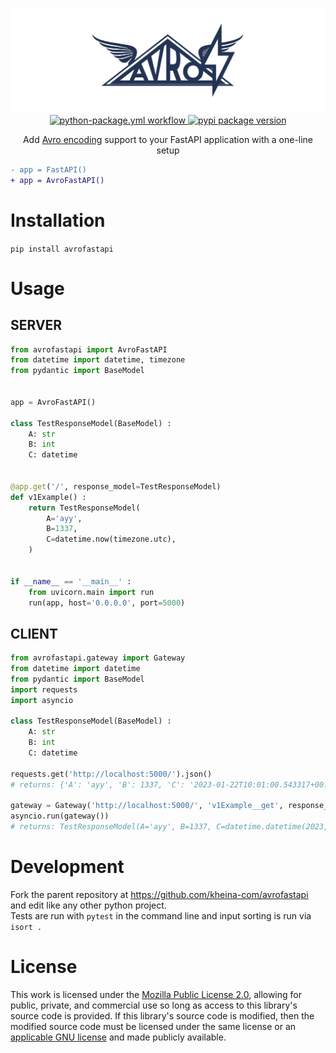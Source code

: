 <p align="center">
	<img src="logo.png" alt="AvroFastAPI Logo">
	<a href="https://github.com/kheina-com/avrofastapi/actions?query=workflow%3Apython-package+event%3Apush+branch%3Amain">
		<img src="https://github.com/kheina-com/avrofastapi/actions/workflows/python-package.yml/badge.svg?branch=main" alt="python-package.yml workflow">
	</a>
	<a href="https://pypi.org/project/avrofastapi">
		<img src="https://img.shields.io/pypi/v/avrofastapi?color=success&label=pypi%20package" alt="pypi package version">
	</a>
</p>
<p align="center">
	Add <a href="https://avro.apache.org/docs/1.11.1/specification/_print/#protocol-wire-format">Avro encoding</a> support to your FastAPI application with a one-line setup
</p>

```diff
- app = FastAPI()
+ app = AvroFastAPI()
```

# Installation
`pip install avrofastapi`

# Usage
## SERVER
```python
from avrofastapi import AvroFastAPI
from datetime import datetime, timezone
from pydantic import BaseModel


app = AvroFastAPI()

class TestResponseModel(BaseModel) :
	A: str
	B: int
	C: datetime


@app.get('/', response_model=TestResponseModel)
def v1Example() :
	return TestResponseModel(
		A='ayy',
		B=1337,
		C=datetime.now(timezone.utc),
	)


if __name__ == '__main__' :
	from uvicorn.main import run
	run(app, host='0.0.0.0', port=5000)
```

## CLIENT
```python
from avrofastapi.gateway import Gateway
from datetime import datetime
from pydantic import BaseModel
import requests
import asyncio

class TestResponseModel(BaseModel) :
	A: str 
	B: int
	C: datetime

requests.get('http://localhost:5000/').json()
# returns: {'A': 'ayy', 'B': 1337, 'C': '2023-01-22T10:01:00.543317+00:00'}

gateway = Gateway('http://localhost:5000/', 'v1Example__get', response_model=TestResponseModel)
asyncio.run(gateway())
# returns: TestResponseModel(A='ayy', B=1337, C=datetime.datetime(2023, 1, 22, 10, 2, 29, 641314, tzinfo=<avro.timezones.UTCTzinfo object at 0x7efbe9cdb580>))
```

# Development
Fork the parent repository at https://github.com/kheina-com/avrofastapi and edit like any other python project.  
Tests are run with `pytest` in the command line and input sorting is run via `isort .`

# License
This work is licensed under the [Mozilla Public License 2.0](https://choosealicense.com/licenses/mpl-2.0/), allowing for public, private, and commercial use so long as access to this library's source code is provided. If this library's source code is modified, then the modified source code must be licensed under the same license or an [applicable GNU license](https://www.mozilla.org/en-US/MPL/2.0/#1.12) and made publicly available.
